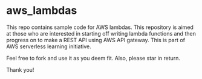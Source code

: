 # aws_lambdas
This repo contains sample code for AWS lambdas. This repository is aimed at those who are interested in starting off writing lambda functions and then progress on to make a REST API using AWS API gateway. This is part of AWS serverless learning initiative.

Feel free to fork and use it as you deem fit. Also, please star in return.

Thank you!
